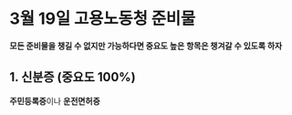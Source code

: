 # 3월 19일 고용노동청 준비물

__모든 준비물을 챙길 수 없지만 가능하다면 중요도 높은 항목은 챙겨갈 수 있도록 하자__ 

## 1. 신분증 __(중요도 100%)__
**주민등록증**이나 **운전면허증**



